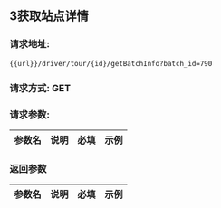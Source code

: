 ## 3获取站点详情
### 请求地址:
```
{{url}}/driver/tour/{id}/getBatchInfo?batch_id=790
```
### 请求方式: GET  
### 请求参数:  

|参数名|说明|必填|示例|  
 |---|---|---|---|  
### 返回参数  

|参数名|说明|必填|示例|  
 |---|---|---|---|  
